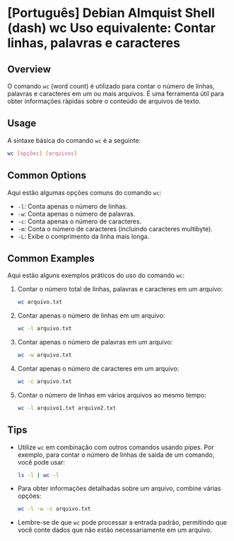 # [Português] Debian Almquist Shell (dash) wc Uso equivalente: Contar linhas, palavras e caracteres

## Overview
O comando `wc` (word count) é utilizado para contar o número de linhas, palavras e caracteres em um ou mais arquivos. É uma ferramenta útil para obter informações rápidas sobre o conteúdo de arquivos de texto.

## Usage
A sintaxe básica do comando `wc` é a seguinte:

```bash
wc [opções] [arquivos]
```

## Common Options
Aqui estão algumas opções comuns do comando `wc`:

- `-l`: Conta apenas o número de linhas.
- `-w`: Conta apenas o número de palavras.
- `-c`: Conta apenas o número de caracteres.
- `-m`: Conta o número de caracteres (incluindo caracteres multibyte).
- `-L`: Exibe o comprimento da linha mais longa.

## Common Examples
Aqui estão alguns exemplos práticos do uso do comando `wc`:

1. Contar o número total de linhas, palavras e caracteres em um arquivo:

   ```bash
   wc arquivo.txt
   ```

2. Contar apenas o número de linhas em um arquivo:

   ```bash
   wc -l arquivo.txt
   ```

3. Contar apenas o número de palavras em um arquivo:

   ```bash
   wc -w arquivo.txt
   ```

4. Contar apenas o número de caracteres em um arquivo:

   ```bash
   wc -c arquivo.txt
   ```

5. Contar o número de linhas em vários arquivos ao mesmo tempo:

   ```bash
   wc -l arquivo1.txt arquivo2.txt
   ```

## Tips
- Utilize `wc` em combinação com outros comandos usando pipes. Por exemplo, para contar o número de linhas de saída de um comando, você pode usar:

  ```bash
  ls -l | wc -l
  ```

- Para obter informações detalhadas sobre um arquivo, combine várias opções:

  ```bash
  wc -l -w -c arquivo.txt
  ```

- Lembre-se de que `wc` pode processar a entrada padrão, permitindo que você conte dados que não estão necessariamente em um arquivo.